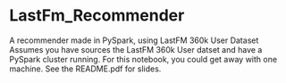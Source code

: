 # LastFm_Recommender
A recommender made in PySpark, using LastFM 360k User Dataset
Assumes you have sources the LastFM 360k User datset and have a PySpark cluster running. For this notebook, you could get away with 
one machine. See the README.pdf for slides.
